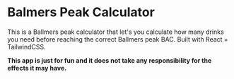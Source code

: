 # Balmers Peak Calculator
This is a Ballmers peak calculator that let's you calculate how many drinks you need before reaching the correct Ballmers peak BAC. Built with React + TailwindCSS.

**This app is just for fun and it does not take any responsibility for the effects it may have.**